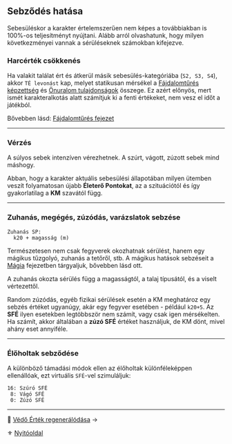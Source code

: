 ## Sebződés hatása

Sebesüléskor a karakter értelemszerűen nem képes a továbbiakban is 100%-os teljesítményt nyújtani. Alább arról olvashatunk, hogy milyen következményei vannak a sérüléseknek számokban kifejezve.
### Harcérték csökkenés

Ha valakit találat ért és átkerül másik sebesülés-kategóriába (`S2, S3, S4`), akkor `TÉ levonást` kap, melyet statikusan mérsékel a [Fájdalomtűrés képzettség](kepzettsegek.primer.altalanos/fajdalomtures.md) és [Önuralom tulajdonságok](010_05_01_tulajdonsagok.md#-önuralom) összege. Ez azért előnyös, mert ismét karakteralkotás alatt számítjuk ki a fenti értékeket, nem vesz el időt a játékból.

Bővebben lásd: [Fájdalomtűrés fejezet](061_03_sebesules.md#f%C3%A1jdalomt%C5%B1r%C3%A9s-harc-k%C3%B6zben)

---
### Vérzés

A súlyos sebek intenzíven vérezhetnek. A szúrt, vágott, zúzott sebek mind máshogy.

Abban, hogy a karakter aktuális sebesülési állapotában milyen ütemben veszít folyamatosan újabb **Életerő Pontokat**, az a szituációtól és így gyakorlatilag a **KM** szavától függ.

---
### Zuhanás, megégés, zúzódás, varázslatok sebzése

```
Zuhanás SP:
  k20 + magasság (m)
```

Természetesen nem csak fegyverek okozhatnak sérülést, hanem egy mágikus tűzgolyó, zuhanás a tetőről, stb. A mágikus hatások sebzéseit a [Mágia](100_magiarendszer.md) fejezetben tárgyaljuk, bővebben lásd ott.

A zuhanás okozta sérülés függ a magasságtól, a talaj típusától, és a viselt vértezettől.

Random zúzódás, egyéb fizikai sérülések esetén a KM meghatároz egy sebzés értéket ugyanúgy, akár egy fegyver esetében - például `k20+5`. Az **SFÉ** ilyen esetekben legtöbbször nem számít, vagy csak igen mérsékelten. Ha számít, akkor általában a **zúzó SFÉ** értéket használjuk, de KM dönt, mivel ahány eset annyiféle.

---
### Élőholtak sebződése 

A különböző támadási módok ellen az élőholtak különféleképpen ellenállóak, ezt virtuális `SFÉ`-vel szimuláljuk:


```
16: Szúró SFÉ
 8: Vágó SFÉ
 0: Zúzó SFÉ
```

---

🔗 [Védő Érték regenerálódása](064_02_08_ve_regeneralodas.md) →

⚜️ [Nyitóoldal](start.md#6-harcrendszer-%EF%B8%8F)
